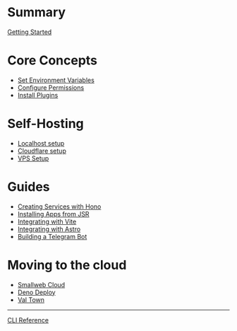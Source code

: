 # Summary

[Getting Started](./getting-started.md)

# Core Concepts

- [Set Environment Variables](./env.md)
- [Configure Permissions](./permissions.md)
- [Install Plugins](./plugins.md)

# Self-Hosting

- [Localhost setup](./localhost/localhost.md)
- [Cloudflare setup](./cloudflare/tunnel.md)
- [VPS Setup](./vps.md)

# Guides

- [Creating Services with Hono](./guides/hono.md)
- [Installing Apps from JSR](./guides/jsr.md)
- [Integrating with Vite](./guides/vite.md)
- [Integrating with Astro](./guides/astro.md)
- [Building a Telegram Bot](./guides/telegram.md)

# Moving to the cloud

- [Smallweb Cloud]()
- [Deno Deploy](./deno-deploy.md)
- [Val Town](./val-town.md)

---

[CLI Reference](./cli.md)

<!-- markdownlint-disable-file -->
